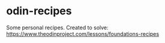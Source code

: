 # odin-recipes
Some personal recipes. Created to solve: https://www.theodinproject.com/lessons/foundations-recipes
